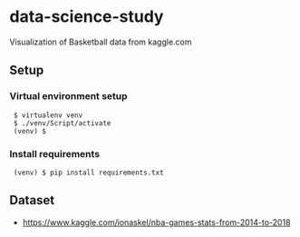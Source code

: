 # data-science-study
Visualization of Basketball data from kaggle.com

## Setup
### Virtual environment setup
```shell
 $ virtualenv venv
 $ ./venv/Script/activate
 (venv) $
```

### Install requirements
```shell
 (venv) $ pip install requirements.txt
```

## Dataset
 - https://www.kaggle.com/ionaskel/nba-games-stats-from-2014-to-2018